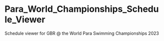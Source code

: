 # Para_World_Championships_Schedule_Viewer
Schedule viewer for GBR @ the World Para Swimming Championships 2023
